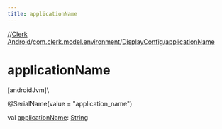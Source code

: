```yaml
---
title: applicationName
---
```

//[Clerk Android](../../../index.html)/[com.clerk.model.environment](../index.html)/[DisplayConfig](index.html)/[applicationName](application-name.html)



# applicationName



[androidJvm]\




@SerialName(value = &quot;application_name&quot;)



val [applicationName](application-name.html): [String](https://kotlinlang.org/api/latest/jvm/stdlib/kotlin-stdlib/kotlin/-string/index.html)




